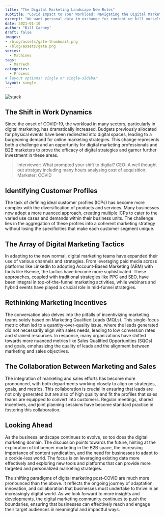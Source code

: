 ```yaml
---
title: "The Digital Marketing Landscape New Rules"
subtitle: "Covid Impact to Your Workload: Navigating the Digital Marketing Landscape"
excerpt: "We want personal data in exchange for content we kill ourselves to create. We also want to establish ourselves as thought leader and have a degree of authority in our space. There has always been a need to balance these objectives while we earn some trust. If prospects don’t trust us, we won’t see results no matter how fine-tuned our strategy. So how far do you go - and how has COVID impacted you?  What are the rules?"
date: 2021-01-10
author: "Bill Carney"
draft: false
images:
- /blog/assets/gate-thumbnail.png
- /blog/assets/gate.png
series:
  - Machines
tags:
  - MarTech
categories:
  - Process
# layout options: single or single-sidebar
layout: single
---
```

![stack](/blog/assets/gate-thumbnail.png)

## The Shift in Work Dynamics
Since the onset of COVID-19, the workload in many sectors, particularly in digital marketing, has dramatically increased. Budgets previously allocated for physical events have been redirected into digital spaces, leading to a burgeoning demand for online marketing strategies. This change represents both a challenge and an opportunity for digital marketing professionals and B2B marketers to prove the efficacy of digital strategies and garner further investment in these areas.

>Interviewer: What prompted your shift to digital?
>CEO: A well thought out stratgey including many hours analysing cost of acquisition.
>Marketer: COVID

## Identifying Customer Profiles
The task of defining ideal customer profiles (ICPs) has become more complex with the diversification of products and services. Many businesses now adopt a more nuanced approach, creating multiple ICPs to cater to the varied use cases and demands within their business units. The challenge lies in the aggregation of these profiles into a coherent marketing strategy without losing the specificities that make each customer segment unique.

## The Array of Digital Marketing Tactics
In adapting to the new normal, digital marketing teams have expanded their use of various channels and strategies. From leveraging paid media across platforms like LinkedIn to adopting Account-Based Marketing (ABM) with tools like 6sense, the tactics have become more sophisticated. These approaches, coupled with traditional strategies like PPC and SEO, have been integral in top-of-the-funnel marketing activities, while webinars and hybrid events have played a crucial role in mid-funnel strategies.

## Rethinking Marketing Incentives
The conversation also delves into the pitfalls of incentivizing marketing teams solely based on Marketing Qualified Leads (MQLs). This single-focus metric often led to a quantity-over-quality issue, where the leads generated did not necessarily align with sales needs, leading to low conversion rates and strained resources. In response, many organizations have shifted towards more nuanced metrics like Sales Qualified Opportunities (SQOs) and goals, emphasizing the quality of leads and the alignment between marketing and sales objectives.

## The Collaboration Between Marketing and Sales
The integration of marketing and sales efforts has become more pronounced, with both departments working closely to align on strategies, goals, and metrics. This collaboration is crucial in ensuring that leads are not only generated but are also of high quality and fit the profiles that sales teams are equipped to convert into customers. Regular meetings, shared incentives, and joint planning sessions have become standard practice in fostering this collaboration.

## Looking Ahead
As the business landscape continues to evolve, so too does the digital marketing domain. The discussion points towards the future, hinting at the exploration of influencer marketing in the B2B space, the increasing importance of content syndication, and the need for businesses to adapt to a cookie-less world. The focus is on leveraging existing data more effectively and exploring new tools and platforms that can provide more targeted and personalized marketing strategies.

The shifting paradigms of digital marketing post-COVID are much more pronounced than the above. It reflects the ongoing journey of adaptation, innovation, and collaboration that businesses must undertake to thrive in an increasingly digital world. As we look forward to more insights and developments, the digital marketing community continues to push the boundaries, ensuring that businesses can effectively reach and engage their target audiences in meaningful and impactful ways.